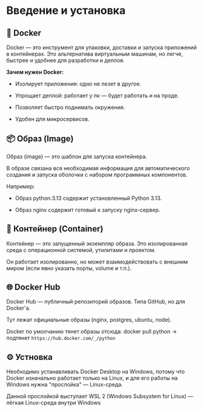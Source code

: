 # Введение и установка

## 🐳 Docker
Docker — это инструмент для упаковки, доставки и запуска приложений в контейнерах. Это альтернатива виртуальным машинам, но легче, быстрее и удобнее для разработки и деплоя.

**Зачем нужен Docker:**
- Изолирует приложения: одно не лезет в другое.

- Упрощает деплой: работает у пк — будет работать и на проде.

- Позволяет быстро поднимать окружения.

- Удобен для микросервисов.

## 📦 Образ (Image)

Образ (image) — это шаблон для запуска контейнера.

В образе связана вся необходимая информация для автоматического создания и запуска оболочки с набором программных компонентов.

Например:

* Образ python:3.13 содержит установленный Python 3.13.

* Образ nginx содержит готовый к запуску nginx-сервер.

## 🧱 Контейнер (Container)

Контейнер — это запущенный экземпляр образа. Это изолированная среда с операционной системой, утилитами и проектом.

Он работает изолированно, но может взаимодействовать с внешним миром (если явно указать порты, volume и т.п.).

## 🌐 Docker Hub

Docker Hub — публичный репозиторий образов. Типа GitHub, но для Docker'а.  

Тут лежат официальные образы (nginx, postgres, ubuntu, node).

Docker по умолчанию тянет образы отсюда:
docker pull python → подтянет `https://hub.docker.com/_/python`

## ⚙️ Устновка

Необходимо устанавливать Docker Desktop на Windows, потому что Docker изначально работает только на Linux, и для его работы на Windows нужна "прослойка" — Linux-среда.

Данной прослойкой выступает WSL 2 (Windows Subsystem for Linux) — лёгкая Linux-среда внутри Windows